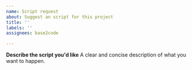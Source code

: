 ```yaml
---
name: Script request
about: Suggest an script for this project
title: ''
labels: ''
assignees: base2code

---
```


**Describe the script you'd like**
A clear and concise description of what you want to happen.
